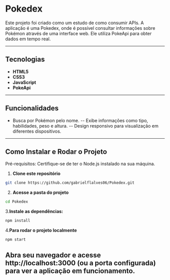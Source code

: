 # Pokedex

Este projeto foi criado como um estudo de como consumir APIs. A aplicação é uma Pokedex, onde é possível consultar informações sobre Pokémon através de uma interface web. Ele utiliza PokeApi para obter dados em tempo real.

---

## Tecnologias

- **HTML5**
- **CSS3**
- **JavaScript**
- **PokeApi**
  
---

## Funcionalidades

- Busca por Pokémon pelo nome.
-- Exibe informações como tipo, habilidades, peso e altura.
-- Design responsivo para visualização em diferentes dispositivos.

---

## Como Instalar e Rodar o Projeto

Pré-requisitos: Certifique-se de ter o Node.js instalado na sua máquina.


1. **Clone este repositório**

```sh
git clone https://github.com/gabrielflalves06/Pokedex.git
```
2. **Acesse a pasta do projeto**
```sh
cd Pokedex
```
3.**Instale as dependências:**
```sh
npm install
```
4.**Para rodar o projeto localmente**
```sh
npm start
```

Abra seu navegador e acesse http://localhost:3000 (ou a porta configurada) para ver a aplicação em funcionamento.
---
